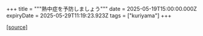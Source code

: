 +++
title = """熱中症を予防しましょう"""
date = 2025-05-19T15:00:00.000Z
expiryDate = 2025-05-29T11:19:23.923Z
tags = ["kuriyama"]
+++


[[source]](https://www.town.kuriyama.hokkaido.jp/soshiki/38/27264.html)

